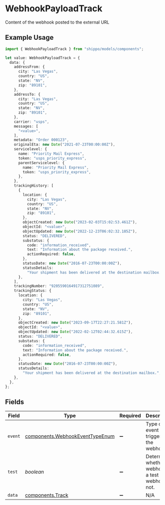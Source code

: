 # WebhookPayloadTrack

Content of the webhook posted to the external URL

## Example Usage

```typescript
import { WebhookPayloadTrack } from "shippo/models/components";

let value: WebhookPayloadTrack = {
  data: {
    addressFrom: {
      city: "Las Vegas",
      country: "US",
      state: "NV",
      zip: "89101",
    },
    addressTo: {
      city: "Las Vegas",
      country: "US",
      state: "NV",
      zip: "89101",
    },
    carrier: "usps",
    messages: [
      "<value>",
    ],
    metadata: "Order 000123",
    originalEta: new Date("2021-07-23T00:00:00Z"),
    servicelevel: {
      name: "Priority Mail Express",
      token: "usps_priority_express",
      parentServicelevel: {
        name: "Priority Mail Express",
        token: "usps_priority_express",
      },
    },
    trackingHistory: [
      {
        location: {
          city: "Las Vegas",
          country: "US",
          state: "NV",
          zip: "89101",
        },
        objectCreated: new Date("2023-02-03T15:02:53.461Z"),
        objectId: "<value>",
        objectUpdated: new Date("2022-12-23T06:02:32.185Z"),
        status: "DELIVERED",
        substatus: {
          code: "information_received",
          text: "Information about the package received.",
          actionRequired: false,
        },
        statusDate: new Date("2016-07-23T00:00:00Z"),
        statusDetails:
          "Your shipment has been delivered at the destination mailbox.",
      },
    ],
    trackingNumber: "9205590164917312751089",
    trackingStatus: {
      location: {
        city: "Las Vegas",
        country: "US",
        state: "NV",
        zip: "89101",
      },
      objectCreated: new Date("2023-09-17T22:27:21.581Z"),
      objectId: "<value>",
      objectUpdated: new Date("2022-02-12T02:44:32.615Z"),
      status: "DELIVERED",
      substatus: {
        code: "information_received",
        text: "Information about the package received.",
        actionRequired: false,
      },
      statusDate: new Date("2016-07-23T00:00:00Z"),
      statusDetails:
        "Your shipment has been delivered at the destination mailbox.",
    },
  },
};
```

## Fields

| Field                                                                              | Type                                                                               | Required                                                                           | Description                                                                        |
| ---------------------------------------------------------------------------------- | ---------------------------------------------------------------------------------- | ---------------------------------------------------------------------------------- | ---------------------------------------------------------------------------------- |
| `event`                                                                            | [components.WebhookEventTypeEnum](../../models/components/webhookeventtypeenum.md) | :heavy_minus_sign:                                                                 | Type of event that triggered the webhook.                                          |
| `test`                                                                             | *boolean*                                                                          | :heavy_minus_sign:                                                                 | Determines whether the webhook is a test webhook or not.                           |
| `data`                                                                             | [components.Track](../../models/components/track.md)                               | :heavy_minus_sign:                                                                 | N/A                                                                                |